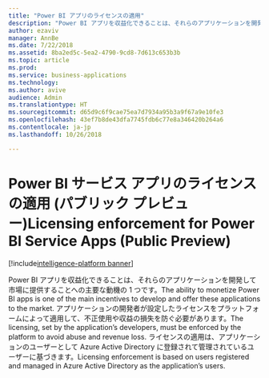 ```yaml
---
title: "Power BI アプリのライセンスの適用"
description: "Power BI アプリを収益化できることは、それらのアプリケーションを開発して市場に提供することへの主要な動機の 1 つです。"
author: ezaviv
manager: AnnBe
ms.date: 7/22/2018
ms.assetid: 8ba2ed5c-5ea2-4790-9cd8-7d613c653b3b
ms.topic: article
ms.prod: 
ms.service: business-applications
ms.technology: 
ms.author: avive
audience: Admin
ms.translationtype: HT
ms.sourcegitcommit: d65d9c6f9cae75ea7d7934a95b3a9f67a9e10fe3
ms.openlocfilehash: 43ef7b8de43dfa7745fdb6c77e8a346420b264a6
ms.contentlocale: ja-jp
ms.lasthandoff: 10/26/2018

---
```

# <a name="licensing-enforcement-for-power-bi-service-apps-public-preview"></a><span data-ttu-id="9ba18-103">Power BI サービス アプリのライセンスの適用 (パブリック プレビュー)</span><span class="sxs-lookup"><span data-stu-id="9ba18-103">Licensing enforcement for Power BI Service Apps (Public Preview)</span></span>

[!include[intelligence-platform banner](../../includes/intelligence-platform.md)]

<span data-ttu-id="9ba18-104">Power BI アプリを収益化できることは、それらのアプリケーションを開発して市場に提供することへの主要な動機の 1 つです。</span><span class="sxs-lookup"><span data-stu-id="9ba18-104">The ability to monetize Power BI apps is one of the main incentives to develop and offer these applications to the market.</span></span> <span data-ttu-id="9ba18-105">アプリケーションの開発者が設定したライセンスをプラットフォームによって適用して、不正使用や収益の損失を防ぐ必要があります。</span><span class="sxs-lookup"><span data-stu-id="9ba18-105">The licensing, set by the application’s developers, must be enforced by the platform to avoid abuse and revenue loss.</span></span> <span data-ttu-id="9ba18-106">ライセンスの適用は、アプリケーションのユーザーとして Azure Active Directory に登録されて管理されているユーザーに基づきます。</span><span class="sxs-lookup"><span data-stu-id="9ba18-106">Licensing enforcement is based on users registered and managed in Azure Active Directory as the application’s users.</span></span>

